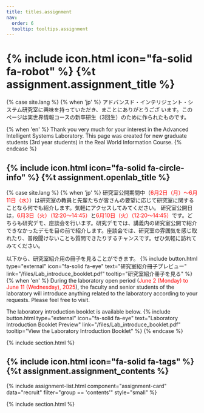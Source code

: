```yaml
---
title: titles.assignment
nav:
  order: 6
  tooltip: tooltips.assignment
---
```


# {% include icon.html icon="fa-solid fa-robot" %} {%t assignment.assignment_title %}
{% case site.lang %}
{% when 'jp' %}
アドバンスド・インテリジェント・システム研究室に興味を持っていただき、まことにありがとうござ います。このページは実世界情報コースの新卒研生（3回生）のために作られたものです。

{% when 'en' %}
Thank you very much for your interest in the Advanced Intelligent Systems Laboratory. This page was created for new graduate students (3rd year students) in the Real World Information Course.
{% endcase %}
## {% include icon.html icon="fa-solid fa-circle-info" %} {%t assignment.openlab_title %}
{% case site.lang %}
{% when 'jp' %}
研究室公開期間中（<span style="color:red;">6月2日（月）〜6月11日（水）</span>）は研究室の教員と先輩たちが皆さんの要望に応じて研究室に関することなら何でも紹介します。気軽にアクセスしてみてください。
研究室公開日は，<span style="color:red;">6月3日（火）（12:20～14:45）</span>と<span style="color:red;">6月10日（火）（12:20～14:45）</span>です。どちらも研究デモ、座談会を行います。研究デモでは、講義内の研究室公開で紹介できなかったデモを目の前で紹介します。座談会では、研究室の雰囲気を感じ取れたり、普段聞けないことも質問できたりするチャンスです。ぜひ気軽に訪れてみてください。

以下から、研究室紹介用の冊子を見ることができます。
{% include button.html 
     type="external" 
     icon="fa-solid fa-eye" 
     text="研究室紹介冊子プレビュー" 
     link="/files/Lab_introduce_booklet.pdf" 
     tooltip="研究室紹介冊子を見る" 
%}
{% when 'en' %}
During the laboratory open period (<span style="color:red;">June 2 (Monday) to June 11 (Wednesday), 2025</span>), the faculty and senior students of the laboratory will introduce anything related to the laboratory according to your requests. Please feel free to visit.

The laboratory introduction booklet is available below.
{% include button.html 
     type="external" 
     icon="fa-solid fa-eye" 
     text="Laboratory Introduction Booklet Preview" 
     link="/files/Lab_introduce_booklet.pdf" 
     tooltip="View the Laboratory Introduction Booklet" 
%}
{% endcase %}

{% include section.html %}
## {% include icon.html icon="fa-solid fa-tags" %}{%t assignment.assignment_contents %}
{% include assignment-list.html component="assignment-card" data="recruit" filter="group == 'contents'" style="small" %}

{% include section.html %}

